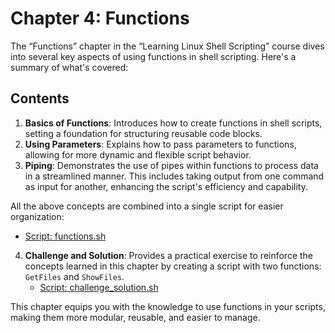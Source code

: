# Chapter 4: Functions

The “Functions” chapter in the “Learning Linux Shell Scripting” course dives into several key aspects of using functions in shell scripting. Here's a summary of what's covered:

## Contents

1. **Basics of Functions**: Introduces how to create functions in shell scripts, setting a foundation for structuring reusable code blocks.
2. **Using Parameters**: Explains how to pass parameters to functions, allowing for more dynamic and flexible script behavior.
3. **Piping**: Demonstrates the use of pipes within functions to process data in a streamlined manner. This includes taking output from one command as input for another, enhancing the script's efficiency and capability.

All the above concepts are combined into a single script for easier organization:
- [Script: functions.sh](functions.sh)

4. **Challenge and Solution**: Provides a practical exercise to reinforce the concepts learned in this chapter by creating a script with two functions: `GetFiles` and `ShowFiles`.
   - [Script: challenge_solution.sh](challenge_solution.sh)

This chapter equips you with the knowledge to use functions in your scripts, making them more modular, reusable, and easier to manage.
